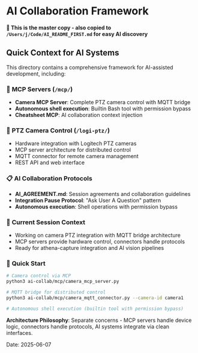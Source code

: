 # AI Collaboration Framework

**📍 This is the master copy - also copied to `/Users/j/Code/AI_README_FIRST.md` for easy AI discovery**

## Quick Context for AI Systems

This directory contains a comprehensive framework for AI-assisted development, including:

### 🎯 **MCP Servers** (`/mcp/`)
- **Camera MCP Server**: Complete PTZ camera control with MQTT bridge
- **Autonomous shell execution**: Builtin Bash tool with permission bypass  
- **Cheatsheet MCP**: AI collaboration context injection

### 🎥 **PTZ Camera Control** (`/logi-ptz/`)
- Hardware integration with Logitech PTZ cameras
- MCP server architecture for distributed control
- MQTT connector for remote camera management
- REST API and web interface

### 📋 **AI Collaboration Protocols**
- **AI_AGREEMENT.md**: Session agreements and collaboration guidelines
- **Integration Pause Protocol**: "Ask User A Question" pattern
- **Autonomous execution**: Shell operations with permission bypass

### 🔧 **Current Session Context**
- Working on camera PTZ integration with MQTT bridge architecture
- MCP servers provide hardware control, connectors handle protocols
- Ready for athena-capture integration and AI vision pipelines

### 🚀 **Quick Start**
```bash
# Camera control via MCP
python3 ai-collab/mcp/camera_mcp_server.py

# MQTT bridge for distributed control  
python3 ai-collab/mcp/camera_mqtt_connector.py --camera-id camera1

# Autonomous shell execution (builtin tool with permission bypass)
```

**Architecture Philosophy**: Separate concerns - MCP servers handle device logic, connectors handle protocols, AI systems integrate via clean interfaces.

Date: 2025-06-07